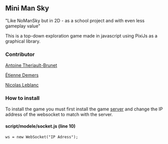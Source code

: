 ## **Mini Man Sky**
"Like NoManSky but in 2D - as a school project and with even less gameplay value"

This is a top-down exploration game made in javascript using PixiJs as a graphical library. 

### **Contributor**

[Antoine Theriault-Brunet](https://github.com/anemones)

[Étienne Demers](https://github.com/littledaxter)

[Nicolas Leblanc](https://github.com/GrumpyMurloc)

### **How to install**
To install the game you must first install the game [server](https://github.com/anemones/MMS_Server) and change the IP address of the websocket to match with the server.

#### script/modele/socket.js (line 10)

	ws = new WebSocket("IP Adress");
